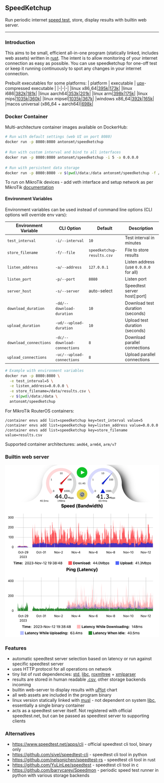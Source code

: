 **SpeedKetchup**
------------------------------

Run periodic internet [speed test](https://speedtest.net), store, display results with builtin web server.

---
### Introduction

This aims to be small, efficient all-in-one program (statically linked, includes web assets) written in [rust](https://rust-lang.org).
The intent is to allow monitoring of your internet connection as easy as possible.
You can use speedketchup for one-off test or keep it running continuously to spot any changes in your internet connection.

Prebuilt executables for some platforms:
| platform | executable | [upx](https://upx.github.io/)-compressed executable |
|-|-|-|
|linux x86_64|[395k](https://github.com/gatispei/speedketchup-files/blob/main/bin/speedketchup-x64)|[173k](https://github.com/gatispei/speedketchup-files/blob/main/bin/speedketchup-x64-upx)|
|linux i686|[382k](https://github.com/gatispei/speedketchup-files/blob/main/bin/speedketchup-i686)|[181k](https://github.com/gatispei/speedketchup-files/blob/main/bin/speedketchup-i686-upx)|
|linux aarch64|[353k](https://github.com/gatispei/speedketchup-files/blob/main/bin/speedketchup-aarch64)|[201k](https://github.com/gatispei/speedketchup-files/blob/main/bin/speedketchup-aarch64-upx)|
|linux arm|[398k](https://github.com/gatispei/speedketchup-files/blob/main/bin/speedketchup-arm)|[175k](https://github.com/gatispei/speedketchup-files/blob/main/bin/speedketchup-arm-upx)|
|linux mips|[1035k](https://github.com/gatispei/speedketchup-files/blob/main/bin/speedketchup-mips)|[360k](https://github.com/gatispei/speedketchup-files/blob/main/bin/speedketchup-mips-upx)|
|linux mipsel|[1035k](https://github.com/gatispei/speedketchup-files/blob/main/bin/speedketchup-mipsel)|[367k](https://github.com/gatispei/speedketchup-files/blob/main/bin/speedketchup-mipsel-upx)|
|windows x86_64|[392k](https://github.com/gatispei/speedketchup-files/blob/main/bin/speedketchup-x64.exe)|[165k](https://github.com/gatispei/speedketchup-files/blob/main/bin/speedketchup-x64-upx.exe)|
|macos universal (x86_64 + aarch64)|[698k](https://github.com/gatispei/speedketchup-files/blob/main/bin/speedketchup-macos)|

### Docker Container

Multi-architecture container images available on DockerHub:

```bash
# Run with default settings (web UI on port 8080)
docker run -p 8080:8080 antonsmt/speedketchup

# Run with custom interval and bind to all interfaces
docker run -p 8080:8080 antonsmt/speedketchup -i 5 -a 0.0.0.0

# Run with persistent data storage
docker run -p 8080:8080 -v $(pwd)/data:/data antonsmt/speedketchup -f /data/results.csv
```

To run on MikroTik devices - add veth interface and setup network as per MikroTik [documentation](https://help.mikrotik.com/docs/spaces/ROS/pages/84901929/Container)

#### Environment Variables

Environment variables can be used instead of command line options (CLI options will override env vars):

| Environment Variable | CLI Option | Default | Description |
|---------------------|------------|---------|-------------|
| `test_interval` | `-i/--interval` | `10` | Test interval in minutes |
| `store_filename` | `-f/--file` | `speedketchup-results.csv` | File to store results |
| `listen_address` | `-a/--address` | `127.0.0.1` | Listen address (use `0.0.0.0` for all) |
| `listen_port` | `-p/--port` | `8080` | Listen port |
| `server_host` | `-s/--server` | auto-select | Speedtest server host[:port] |
| `download_duration` | `-dd/--download-duration` | `10` | Download test duration (seconds) |
| `upload_duration` | `-ud/--upload-duration` | `10` | Upload test duration (seconds) |
| `download_connections` | `-dc/--download-connections` | `8` | Download parallel connections |
| `upload_connections` | `-uc/--upload-connections` | `8` | Upload parallel connections |

```bash
# Example with environment variables
docker run -p 8080:8080 \
  -e test_interval=5 \
  -e listen_address=0.0.0.0 \
  -e store_filename=/data/results.csv \
  -v $(pwd)/data:/data \
  antonsmt/speedketchup
```

For MikroTik RouterOS containers:
```RouterOS
/container envs add list=speedketchup key=test_interval value=5
/container envs add list=speedketchup key=listen_address value=0.0.0.0
/container envs add list=speedketchup key=store_filename value=results.csv
```
Supported container architectures: `amd64`, `arm64`, `arm/v7`


### Builtin web server
![speedketchup webserver](https://github.com/gatispei/speedketchup-files/blob/main/img/ketchup.png "SpeedKetchup webserver")

### Features

- automatic speedtest server selection based on latency or run against specific speedtest server
- uses HTTP protocol for all operations on network
- tiny list of rust dependencies: [std](https://doc.rust-lang.org/std/index.html), [libc](https://crates.io/crates/libc), [roxmltree](https://crates.io/crates/roxmltree) + [xmlparser](https://crates.io/crates/xmlparser)
- results are stored in human readable [.csv](https://en.wikipedia.org/wiki/Comma-separated_values), other storage backends incoming
- builtin web-server to display results with [uPlot](https://github.com/leeoniya/uPlot) chart
- all web assets are included in the program binary
- linux version statically linked with [musl](https://musl.libc.org/) - not dependent on system [libc](https://en.wikipedia.org/wiki/C_standard_library), essentially a single binary container
- acts as a speedtest server itself. Not registered with official speedtest.net, but can be passed as speedtest server to supporting clients

### Alternatives

- https://www.speedtest.net/apps/cli - official speedtest cli tool, binary only
- https://github.com/sivel/speedtest-cli - speedtest cli tool in python
- https://github.com/nelsonjchen/speedtest-rs - speedtest cli tool in rust
- https://github.com/YuLinLee/speedtest - speedtest cli tool in c
- https://github.com/barrycarey/Speedmon - periodic speed test runner in python with various storage backends
